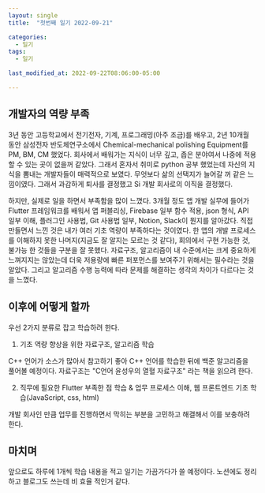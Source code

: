 ```yaml
---
layout: single
title:  "첫번째 일기 2022-09-21"

categories:
  - 일기
tags:
  - 일기

last_modified_at: 2022-09-22T08:06:00-05:00

---
```


## 개발자의 역량 부족
3년 동안 고등학교에서 전기전자, 기계, 프로그래밍(아주 조금)를 배우고, 2년 10개월 동안 삼성전자 반도체연구소에서 Chemical-mechanical polishing Equipment를 PM, BM, CM 했었다. 회사에서 배워가는 지식이 너무 깊고, 좁은 분야여서 나중에 적용할 수 있는 곳이 없을꺼 같았다. 그래서 혼자서 취미로 python 공부 했었는데 자신의 지식을 뽐내는 개발자들이 매력적으로 보였다. 무엇보다 삶의 선택지가 늘어갈 꺼 같은 느낌이였다. 그래서 과감하게 퇴사를 결정했고 Si 개발 회사로의 이직을 결정했다.

하지만, 실제로 일을 하면서 부족함을 많이 느꼈다. 3개월 정도 앱 개발 실무에 들어가 Flutter 프레임워크를 배워서 앱 퍼블리싱, Firebase 일부 함수 적용, json 형식, API 일부 이해, 플러그인 사용법, Git 사용법 일부, Notion, Slack이 뭔지를 알아갔다. 직접 만들면서 느낀 것은 내가 여러 기초 역량이 부족하다는 것이였다. 한 앱의 개발 프로세스를 이해하지 못한 나머지(지금도 잘 알지는 모르는 것 같다), 회의에서 구현 가능한 것, 불가능 한 것들을 구분을 잘 못했다. 자료구조, 알고리즘이 내 수준에서는 크게 중요하게 느껴지지는 않았는데 더욱 저용량에 빠른 퍼포먼스를 보여주기 위해서는 필수라는 것을 알았다. 그리고 알고리즘 수행 능력에 따라 문제를 해결하는 생각의 차이가 다르다는 것을 느꼈다.

## 이후에 어떻게 할까
우선 2가지 분류로 잡고 학습하려 한다.

1. 기초 역량 향상을 위한 자료구조, 알고리즘 학습 

C++ 언어가 소스가 많아서 참고하기 좋아 C++ 언어를 학습한 뒤에 백준 알고리즘을 풀어볼 예정이다. 자료구조는 "C언어 윤성우의 열혈 자료구조" 라는 책을 읽으려 한다.

2. 직무에 필요한 Flutter 부족한 점 학습 & 업무 프로세스 이해, 웹 프론트엔드 기초 학습(JavaScript, css, html)

개발 회사인 만큼 업무를 진행하면서 막히는 부분을 고민하고 해결해서 이를 보충하려 한다. 

## 마치며
앞으로도 하루에 1개씩 학습 내용을 적고 일기는 가끔가다가 쓸 예정이다. 노션에도 정리하고 블로그도 쓰는데 비 효율 적인거 같다.
